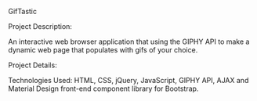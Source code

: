 GifTastic


Project Description:

An interactive web browser application that using the GIPHY API to make a dynamic web page that populates with gifs of your choice. 

Project Details:

Technologies Used: HTML, CSS, jQuery, JavaScript, GIPHY API, AJAX and Material Design front-end component library for Bootstrap.


